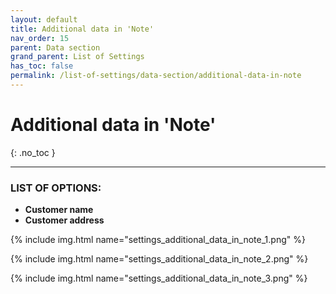 ```yaml
---
layout: default
title: Additional data in 'Note'
nav_order: 15
parent: Data section
grand_parent: List of Settings
has_toc: false
permalink: /list-of-settings/data-section/additional-data-in-note
---
```


# Additional data in 'Note'
{: .no_toc }

---

### LIST OF OPTIONS:
- **Customer name**
- **Customer address**

{% include img.html name="settings_additional_data_in_note_1.png" %}

{% include img.html name="settings_additional_data_in_note_2.png" %}

{% include img.html name="settings_additional_data_in_note_3.png" %}
